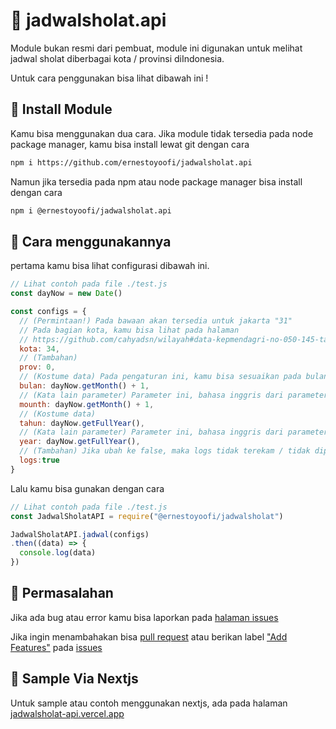 # 🕌 jadwalsholat.api

Module bukan resmi dari pembuat, module ini digunakan untuk melihat jadwal sholat diberbagai kota / provinsi diIndonesia.

Untuk cara penggunakan bisa lihat dibawah ini !

## 🚧 Install Module

Kamu bisa menggunakan dua cara.
Jika module tidak tersedia pada node package manager, kamu bisa install lewat git dengan cara

```bash
npm i https://github.com/ernestoyoofi/jadwalsholat.api
```

Namun jika tersedia pada npm atau node package manager bisa install dengan cara

```bash
npm i @ernestoyoofi/jadwalsholat.api
```

## 🎉 Cara menggunakannya

pertama kamu bisa lihat configurasi dibawah ini.

```js
// Lihat contoh pada file ./test.js
const dayNow = new Date()

const configs = {
  // (Permintaan!) Pada bawaan akan tersedia untuk jakarta "31"
  // Pada bagian kota, kamu bisa lihat pada halaman
  // https://github.com/cahyadsn/wilayah#data-kepmendagri-no-050-145-tahun-2022 pada id_prov
  kota: 34,
  // (Tambahan)
  prov: 0,
  // (Kostume data) Pada pengaturan ini, kamu bisa sesuaikan pada bulan yang diinginkan
  bulan: dayNow.getMonth() + 1,
  // (Kata lain parameter) Parameter ini, bahasa inggris dari parameter "bulan"
  mounth: dayNow.getMonth() + 1,
  // (Kostume data)
  tahun: dayNow.getFullYear(),
  // (Kata lain parameter) Parameter ini, bahasa inggris dari parameter "tahun"
  year: dayNow.getFullYear(),
  // (Tambahan) Jika ubah ke false, maka logs tidak terekam / tidak diperlihatkan di console
  logs:true
}
```

Lalu kamu bisa gunakan dengan cara

```js
// Lihat contoh pada file ./test.js
const JadwalSholatAPI = require("@ernestoyoofi/jadwalsholat")

JadwalSholatAPI.jadwal(configs)
.then((data) => {
  console.log(data)
})
```

## 🐞 Permasalahan

Jika ada bug atau error kamu bisa laporkan pada [halaman issues](https://github.com/ernestoyoofi/jadwalsholat.api/issues)

Jika ingin menambahakan bisa [pull request](https://github.com/ernestoyoofi/jadwalsholat.api/pulls) atau berikan label ["Add Features"](https://github.com/ernestoyoofi/lahelu-dwn/issues/new?labels=Add+Features) pada [issues](https://github.com/ernestoyoofi/lahelu-dwn/issues/new?labels=Add+Features)

## 📝 Sample Via Nextjs

Untuk sample atau contoh menggunakan nextjs, ada pada halaman
[jadwalsholat-api.vercel.app](https://jadwalsholat-api.vercel.app/)
